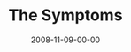 ---
layout: message
category: message
series: "GIMME GIMME"
title: "The Symptoms"
date: 2008-11-09-00-00
message_id: 533
audio-description: "Entitlement can easily creep into our relationships, and especially our marriages. In this talk, Chuck Mingo discusses some of the symptoms of entitlement as it relates to our key relationships."
audio: "http://s3.amazonaws.com/crossroadsaudiomessages/GimmeGimme2.mp3"
audio-title: "GIMME GIMME&#58; The Symptoms"
audio-duration: "31:45"
video-description: "Entitlement can easily creep into our relationships, and especially our marriages. In this talk, Chuck Mingo discusses some of the symptoms of entitlement as it relates to our key relationships."
video-title: "GIMME GIMME&#58; The Symptoms"
video: "https://s3.amazonaws.com/crossroadsvideomessages/GimmeGimme2.mp4"
video-poster: "https://www.crossroads.net/uploadedfiles/GimmeGimme2-still.jpg"
notes-description: "Entitlement can easily creep into our relationships, and especially our marriages. In this talk, Chuck Mingo discusses some of the symptoms of entitlement as it relates to our key relationships. "
notes: "http://www.crossroads.net/players/media/hq/SN_11_08-09_08.pdf "
notes-title: "GIMME GIMME&#58; The Symptoms (Study Notes)"
program-description: ""
program: "http://www.crossroads.net/players/media/hq/1108_09Program.pdf"
program-title: "GIMME GIMME: The Symptoms (Program)"
---